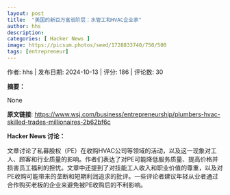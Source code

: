 ```yaml
---
layout: post
title:  "美国的新百万富翁阶层：水管工和HVAC企业家"
author: hhs
description: 
categories: [ Hacker News ]
image: https://picsum.photos/seed/1728833740/750/500
tags: [entrepreneur]
---
```


作者: hhs | 发布日期: 2024-10-13 | 评分: 186 | 评论数: 30

**摘要：**



None

**原文链接**: https://www.wsj.com/business/entrepreneurship/plumbers-hvac-skilled-trades-millionaires-2b62bf6c

**Hacker News 讨论：**

文章讨论了私募股权（PE）在收购HVAC公司等领域的活动，以及这一现象对工人、顾客和行业质量的影响。作者们表达了对PE可能降低服务质量、提高价格并损害员工福利的担忧。文章中还提到了对技能工人收入和职业价值的尊重，以及对PE收购可能带来的垄断和短期利润追求的批评。一些评论者建议年轻从业者通过合作购买老板的企业来避免被PE收购后的不利影响。

